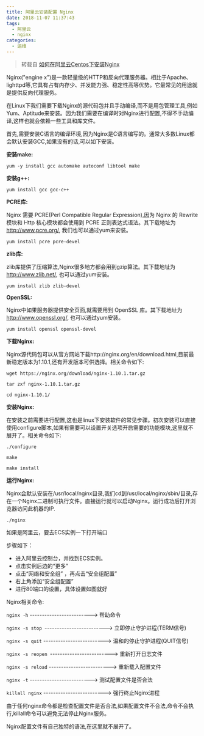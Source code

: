 ```yaml
---
title: 阿里云安装配置 Nginx
date: 2018-11-07 11:37:43
tags:
  - 阿里云
  - nginx
categories:
  - 运维
---
```


> 转载自 [如何在阿里云Centos下安装Nginx](https://www.aliyun.com/jiaocheng/152926.html)

Nginx("engine x")是一款轻量级的HTTP和反向代理服务器。相比于Apache、lighttpd等,它具有占有内存少、并发能力强、稳定性高等优势。它最常见的用途就是提供反向代理服务。

在Linux下我们需要下载Nginx的源代码包并且手动编译,而不是用包管理工具,例如Yum、Aptitude来安装。因为我们需要在编译时对Nginx进行配置,不得不手动编译,这样也就会依赖一些工具和库文件。

首先,需要安装C语言的编译环境,因为Nginx是C语言编写的。通常大多数Linux都会默认安装GCC,如果没有的话,可以如下安装。

<!-- more -->

**安装make:**

` yum -y install gcc automake autoconf libtool make `

**安装g++:**

` yum install gcc gcc-c++ `

**PCRE库:**

Nginx 需要 PCRE(Perl Compatible Regular Expression),因为 Nginx 的 Rewrite 模块和 Http 核心模块都会使用到 PCRE 正则表达式语法。其下载地址为 http://www.pcre.org/, 我们也可以通过yum来安装。

` yum install pcre pcre-devel `

**zlib库:**

zlib库提供了压缩算法,Nginx很多地方都会用到gzip算法。其下载地址为 http://www.zlib.net/, 也可以通过yum安装。

` yum install zlib zlib-devel `

**OpenSSL:**

Nginx中如果服务器提供安全页面,就需要用到 OpenSSL 库。其下载地址为 http://www.openssl.org/, 也可以通过yum安装。

` yum install openssl openssl-devel `

**下载Nginx:**

Nginx源代码包可以从官方网站下载http://nginx.org/en/download.html,目前最新稳定版本为1.10.1,还有开发版本可供选择。相关命令如下:

`wget https://nginx.org/download/nginx-1.10.1.tar.gz`

`tar zxf nginx-1.10.1.tar.gz`

`cd nginx-1.10.1/`

**安装Nginx:**

在安装之前需要进行配置,这也是linux下安装软件的常见步骤。初次安装可以直接使用configure脚本,如果有需要可以设置开关选项开启需要的功能模块,这里就不展开了。相关命令如下:

`./configure`

`make`

`make install`

**运行Nginx:**

Nginx会默认安装在/usr/local/nginx目录,我们cd到/usr/local/nginx/sbin/目录,存在一个Nginx二进制可执行文件。直接运行就可以启动Nginx。运行成功后打开浏览器访问此机器的IP.

`./nginx`

如果是阿里云，要去ECS实例一下打开端口

步骤如下：

- 进入阿里云控制台，并找到ECS实例。
- 点击实例后边的“更多”
- 点击“网络和安全组” ，再点击“安全组配置”
- 右上角添加“安全组配置”
- 进行80端口的设置，具体设置如图就好

Nginx相关命令:

`nginx -h` -------------------------> 帮助命令

`nginx -s stop `-------------------------> 立即停止守护进程(TERM信号)

`nginx -s quit` -------------------------> 温和的停止守护进程(QUIT信号)

`nginx -s reopen `-------------------------> 重新打开日志文件

`nginx -s reload` -------------------------> 重新载入配置文件

`nginx -t` -------------------------> 测试配置文件是否合法

`killall nginx` -------------------------> 强行终止Nginx进程

由于任何nginx命令都是检查配置文件是否合法,如果配置文件不合法,命令不会执行,killall命令可以避免无法停止Nginx服务。

Nginx配置文件有自己独特的语法,在这里就不展开了。
